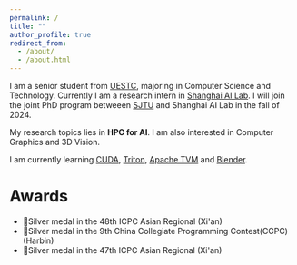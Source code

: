 ```yaml
---
permalink: /
title: ""
author_profile: true
redirect_from:  
  - /about/
  - /about.html
---
```

I am a senior student from [UESTC](https://www.uestc.edu.cn/), majoring in Computer Science and Technology. Currently I am a research intern in [Shanghai AI Lab]("https://www.shlab.org.cn/"). I will join the joint PhD program betweeen [SJTU]("https://www.sjtu.edu.cn/") and Shanghai AI Lab in the fall of 2024.

My research topics lies in **HPC for AI**. I am also interested in Computer Graphics and 3D Vision. 

I am currently learning [CUDA](https://www.nvidia.cn/geforce/technologies/cuda/), [Triton](https://openai.com/index/triton/), [Apache TVM](https://github.com/apache/tvm) and [Blender](https://www.blender.org/).

# Awards
+ 🥈Silver medal in the 48th ICPC Asian Regional (Xi'an)
+ 🥈Silver medal in the 9th China Collegiate Programming Contest(CCPC) (Harbin)
+ 🥈Silver medal in the 47th ICPC Asian Regional (Xi'an)


